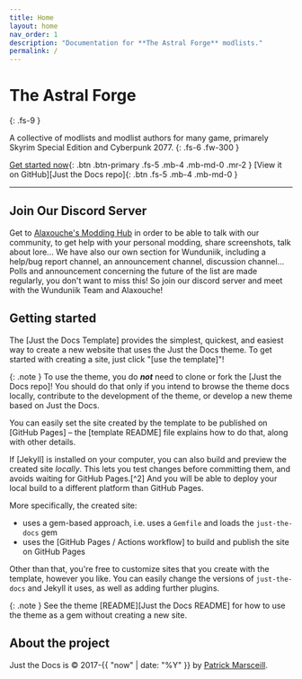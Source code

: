 ```yaml
---
title: Home
layout: home
nav_order: 1
description: "Documentation for **The Astral Forge** modlists."
permalink: /
---
```


# The Astral Forge
{: .fs-9 }

A collective of modlists and modlist authors for many game, primarely Skyrim Special Edition and Cyberpunk 2077.
{: .fs-6 .fw-300 }

[Get started now](#getting-started){: .btn .btn-primary .fs-5 .mb-4 .mb-md-0 .mr-2 }
[View it on GitHub][Just the Docs repo]{: .btn .fs-5 .mb-4 .mb-md-0 }

---

## Join Our Discord Server

Get to [Alaxouche's Modding Hub](https://discord.gg/alaxouche-s-modding-hub-750268919201398805) in order to be able to talk with our community, to get help with your personal modding, share screenshots, talk about lore...
We have also our own section for Wunduniik, including a help/bug report channel, an announcement channel, discussion channel... Polls and announcement concerning the future of the list are made regularly, you don't want to miss this!
So join our discord server and meet with the Wunduniik Team and Alaxouche!

## Getting started

The [Just the Docs Template] provides the simplest, quickest, and easiest way to create a new website that uses the Just the Docs theme. To get started with creating a site, just click "[use the template]"!

{: .note }
To use the theme, you do ***not*** need to clone or fork the [Just the Docs repo]! You should do that only if you intend to browse the theme docs locally, contribute to the development of the theme, or develop a new theme based on Just the Docs.

You can easily set the site created by the template to be published on [GitHub Pages] – the [template README] file explains how to do that, along with other details.

If [Jekyll] is installed on your computer, you can also build and preview the created site *locally*. This lets you test changes before committing them, and avoids waiting for GitHub Pages.[^2] And you will be able to deploy your local build to a different platform than GitHub Pages.

More specifically, the created site:

- uses a gem-based approach, i.e. uses a `Gemfile` and loads the `just-the-docs` gem
- uses the [GitHub Pages / Actions workflow] to build and publish the site on GitHub Pages

Other than that, you're free to customize sites that you create with the template, however you like. You can easily change the versions of `just-the-docs` and Jekyll it uses, as well as adding further plugins.

{: .note }
See the theme [README][Just the Docs README] for how to use the theme as a gem without creating a new site.

## About the project

Just the Docs is &copy; 2017-{{ "now" | date: "%Y" }} by [Patrick Marsceill](https://patrickmarsceill.com).
